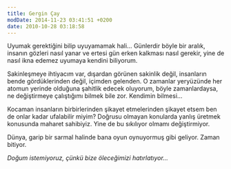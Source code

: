 ```yaml
---
title: Gergin Çay
modDate: 2014-11-23 03:41:51 +0200
date: 2010-10-28 03:18:58
---
```


Uyumak gerektiğini bilip uyuyamamak hali… Günlerdir böyle bir aralık,
insanın gözleri nasıl yanar ve ertesi gün erken kalkması nasıl gerekir,
yine de nasıl ikna edemez uyumaya kendini biliyorum.

Sakinleşmeye ihtiyacım var, dışardan görünen sakinlik değil, insanların
bende gördüklerinden değil, içimden gelenden. O zamanlar yeryüzünde her
atomun yerinde olduğuna şahitlik edecek oluyorum, böyle zamanlardaysa,
ne değiştirmeye çalıştığımı bilmek bile zor. Kendimin bilmesi…

Kocaman insanların birbirlerinden şikayet etmelerinden şikayet etsem ben
de onlar kadar ufalabilir miyim? Doğrusu olmayan konularda yanlış
üretmek konusunda maharet sahibiyiz. Yine de bu sıkılıyor olmamı
değiştirmiyor.

Dünya, garip bir sarmal halinde bana oyun oynuyormuş gibi geliyor. Zaman
bitiyor.

*Doğum istemiyoruz, çünkü bize öleceğimizi hatırlatıyor…*

